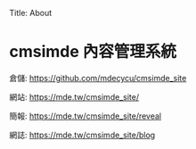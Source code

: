 Title: About

# cmsimde 內容管理系統

倉儲: <a href="https://github.com/asd1234554321/cd2024/settings/pages">https://github.com/mdecycu/cmsimde_site</a>

網站: <a href="https://asd1234554321.github.io/cd2024/">https://mde.tw/cmsimde_site/</a>

簡報: <a href="https://asd1234554321.github.io/cd2024/reveal">https://mde.tw/cmsimde_site/reveal</a>

網誌: <a href="https://asd1234554321.github.io/cd2024/blog">https://mde.tw/cmsimde_site/blog</a>








